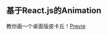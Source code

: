 ## 基于React.js的Animation

教你画一个桌面版皮卡丘！[Previe](https://leeeozhang.github.io/React-Animation/build/index.html)